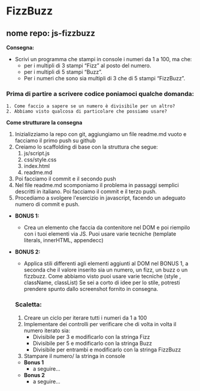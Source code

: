 # FizzBuzz
## nome repo: js-fizzbuzz
**Consegna:**
- Scrivi un programma che stampi in console i numeri da 1 a 100, ma che:
    - per i multipli di 3 stampi “Fizz” al posto del numero.
    - per i multipli di 5 stampi “Buzz”.
    - Per i numeri che sono sia multipli di 3 che di 5 stampi “FizzBuzz”.
### Prima di partire a scrivere codice poniamoci qualche domanda:
    1. Come faccio a sapere se un numero è divisibile per un altro?
    2. Abbiamo visto qualcosa di particolare che possiamo usare?
**Come strutturare la consegna**
1. Inizializziamo la repo con git, aggiungiamo un file readme.md vuoto e facciamo il primo push su github
2. Creiamo lo scaffolding di base con la struttura che segue:
    1. js/script.js
    2. css/style.css
    3. index.html
    4. readme.md
3. Poi facciamo il commit e il secondo push
4. Nel file readme.md scomponiamo il problema in passaggi semplici descritti in italiano. Poi facciamo il commit e il terzo push.
5. Procediamo a svolgere l'esercizio in javascript,  facendo un adeguato numero di commit e push.
- **BONUS 1:**
    - Crea un elemento che faccia da contenitore nel DOM e poi riempilo con i tuoi elementi via JS.
    Puoi usare varie tecniche  (template literals, innerHTML, appendecc)
- **BONUS 2:**
    - Applica stili differenti agli elementi aggiunti al DOM nel BONUS 1, a seconda che il valore inserito sia un numero, un fizz, un buzz o un fizzbuzz.
    Come abbiamo visto puoi  usare varie tecniche (style , className, classList)
    Se sei a corto di idee per lo stile, potresti prendere spunto dallo screenshot fornito in consegna.


    ### Scaletta:
    1. Creare un ciclo per iterare tutti i numeri da 1 a 100
    2. Implementare dei controlli per verificare che di volta in volta il numero iterato sia:  
        - Divisibile per 3 e modificarlo con la stringa Fizz
        - Divisibile per 5 e modificarlo con la stringa Buzz
        - Divisibile per entrambi e modificarlo con la stringa FizzBuzz
    3. Stampare il numero/ la stringa in console

    - **Bonus 1**
        - a seguire...
    - **Bonus 2**
        - a seguire...
